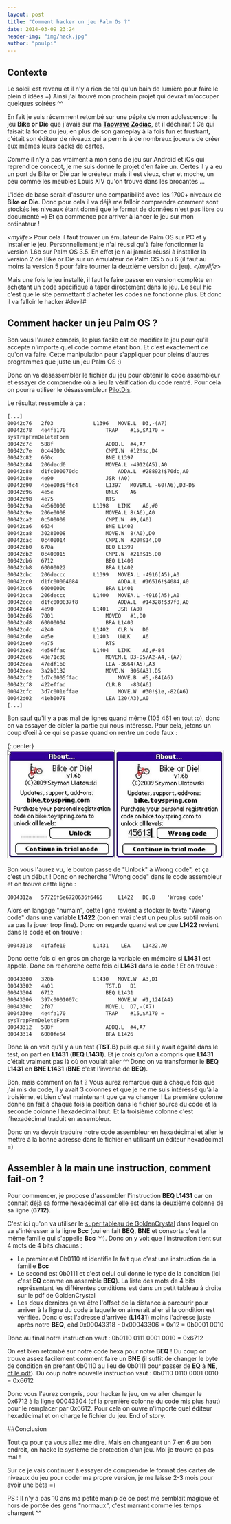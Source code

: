 ```yaml
---
layout: post
title: "Comment hacker un jeu Palm Os ?"
date: 2014-03-09 23:24
header-img: "img/hack.jpg"
author: "poulpi"
---
```


## Contexte 
Le soleil est revenu et il n'y a rien de tel qu'un bain de lumière pour faire le plein d'idées =) Ainsi j'ai trouvé mon prochain projet qui devrait m'occuper quelques soirées ^^

En fait je suis récemment retombé sur une pépite de mon adolescence : le jeu **Bike or Die** que j'avais sur ma [**Tapwave Zodiac**](http://en.wikipedia.org/wiki/Tapwave_Zodiac), et il déchirait ! Ce qui faisait la force du jeu, en plus de son gameplay à la fois fun et frustrant, c'était son éditeur de niveaux qui a permis à de nombreux joueurs de créer eux mêmes leurs packs de cartes.

Comme il n'y a pas vraiment à mon sens de jeu sur Android et iOs qui reprend ce concept, je me suis donné le projet d'en faire un. Certes il y a eu un port de Bike or Die par le créateur mais il est vieux, cher et moche, un peu comme les meubles Louis XIV qu'on trouve dans les brocantes ...

L'idée de base serait d'assurer une compatibilité avec les 1700+ niveaux de **Bike or Die**.  Donc pour cela il va déjà me falloir comprendre comment sont stockés les niveaux étant donné que le format de données n'est pas libre ou documenté =) Et ça commence par arriver à lancer le jeu sur mon ordinateur ! 

*\<mylife\>*
Pour cela il faut trouver un émulateur de Palm OS sur PC et y installer le jeu. Personnellement je n'ai réussi qu'à faire fonctionner la version 1.6b sur Palm OS 3.5. En effet je n'ai jamais réussi à installer la version 2 de Bike or Die sur un émulateur de Palm OS 5 ou 6 (il faut au moins la version 5 pour faire tourner la deuxième version du jeu). 
*\</mylife\>*

Mais une fois le jeu installé, il faut le faire passer en version complète en achetant un code spécifique à taper directement dans le jeu. Le seul hic c'est que le site permettant d'acheter les codes ne fonctionne plus. Et donc il va falloir le hacker #devil#

## Comment hacker un jeu Palm OS ? 

Bon vous l'aurez compris, le plus facile est de modifier le jeu pour qu'il accepte n'importe quel code comme étant bon. Et c'est exactement ce qu'on va faire. Cette manipulation peur s'appliquer pour pleins d'autres programmes que juste un jeu Palm OS :) 

Donc on va désassembler le fichier du jeu pour obtenir le code assembleur et essayer de comprendre où a lieu la vérification du code rentré. Pour cela on pourra utiliser le désassembleur [PilotDis](http://www.freewarepalm.com/utilities/pilotdis.shtml). 

Le résultat ressemble à ça :

	[...]
	00042c76   2f03				L1396	MOVE.L	D3,-(A7)
	00042c78   4e4fa170				TRAP	#15,$A170 = sysTrapFrmDeleteForm
	00042c7c   588f					ADDQ.L	#4,A7
	00042c7e   0c44000c				CMPI.W	#12!$c,D4
	00042c82   660c					BNE	L1397
	00042c84   206decd0				MOVEA.L	-4912(A5),A0
	00042c88   d1fc000070dc				ADDA.L	#28892!$70dc,A0
	00042c8e   4e90					JSR	(A0)
	00042c90   4cee0038ffc4			L1397	MOVEM.L	-60(A6),D3-D5
	00042c96   4e5e					UNLK	A6
	00042c98   4e75					RTS
	00042c9a   4e560000			L1398	LINK	A6,#0
	00042c9e   206e0008				MOVEA.L	8(A6),A0
	00042ca2   0c500009				CMPI.W	#9,(A0)
	00042ca6   6634					BNE	L1402
	00042ca8   30280008				MOVE.W	8(A0),D0
	00042cac   0c400014				CMPI.W	#20!$14,D0
	00042cb0   670a					BEQ	L1399
	00042cb2   0c400015				CMPI.W	#21!$15,D0
	00042cb6   6712					BEQ	L1400
	00042cb8   60000022				BRA	L1402
	00042cbc   206deccc			L1399	MOVEA.L	-4916(A5),A0
	00042cc0   d1fc00004084				ADDA.L	#16516!$4084,A0
	00042cc6   6000000c				BRA	L1401
	00042cca   206deccc			L1400	MOVEA.L	-4916(A5),A0
	00042cce   d1fc000037f8				ADDA.L	#14328!$37f8,A0
	00042cd4   4e90				L1401	JSR	(A0)
	00042cd6   7001					MOVEQ	#1,D0
	00042cd8   60000004				BRA	L1403
	00042cdc   4240				L1402	CLR.W	D0
	00042cde   4e5e				L1403	UNLK	A6
	00042ce0   4e75					RTS
	00042ce2   4e56ffac			L1404	LINK	A6,#-84
	00042ce6   48e71c38				MOVEM.L	D3-D5/A2-A4,-(A7)
	00042cea   47edf1b0				LEA	-3664(A5),A3
	00042cee   3a2b0132				MOVE.W	306(A3),D5
	00042cf2   1d7c0005ffac				MOVE.B	#5,-84(A6)
	00042cf8   422effad				CLR.B	-83(A6)
	00042cfc   3d7c001effae				MOVE.W	#30!$1e,-82(A6)
	00042d02   41eb0078				LEA	120(A3),A0
	[...]

Bon sauf qu'il y a pas mal de lignes quand même (105 461 en tout :o), donc on va essayer de cibler la partie qui nous intéresse. Pour cela, jetons un coup d’œil à ce qui se passe quand on rentre un code faux :

{:.center}
![Oui, la HD c'était pas encore trop ça ...](/img/unlock_bik.jpg)

Bon vous l'aurez vu, le bouton passe de "Unlock" à Wrong code", et ça c'est un début ! Donc on recherche "Wrong code" dans le code assembleur et on trouve cette ligne :

	0004312a   57726f6e6720636f6465		L1422	DC.B	'Wrong code'

Alors en langage "humain", cette ligne revient à stocker le texte "Wrong code" dans une variable **L1422** (bon en vrai c'est un peu plus subtil mais on va pas la jouer trop fine). Donc on regarde quand est ce que **L1422** revient dans le code et on trouve :

	00043318   41fafe10			L1431	 LEA	L1422,A0

Donc cette fois ci en gros on charge la variable en mémoire si **L1431** est appelé. Donc on recherche cette fois ci **L1431** dans le code ! Et on trouve :

	00043300   320b				L1430	MOVE.W	A3,D1
	00043302   4a01					TST.B	D1
	00043304   6712					BEQ	L1431
	00043306   397c0001007c				MOVE.W	#1,124(A4)
	0004330c   2f07					MOVE.L	D7,-(A7)
	0004330e   4e4fa170				TRAP	#15,$A170 = sysTrapFrmDeleteForm
	00043312   588f					ADDQ.L	#4,A7
	00043314   6000fe64				BRA	L1426

Donc là on voit qu'il y a un test (**TST.B**) puis que si il y avait égalité dans le test, on part en **L1431** (**BEQ L1431**). Et je crois qu'on a compris que **L1431** c'était vraiment pas là où on voulait aller ^^ Donc on va transformer le **BEQ L1431** en **BNE L1431** (**BNE** c'est l'inverse de **BEQ**). 

Bon, mais comment on fait ? Vous aurez remarqué que à chaque fois que j'ai mis du code, il y avait 3 colonnes et que je ne me suis intéréssé qu'à la troisième, et bien c'est maintenant que ça va changer ! La première colonne donne en fait à chaque fois la position dans le fichier source du code et la seconde colonne l'hexadécimal brut. Et la troisième colonne c'est l'hexadécimal traduit en assembleur.

Donc on va devoir traduire notre code assembleur en hexadécimal et aller le mettre à la bonne adresse dans le fichier en utilisant un éditeur hexadécimal =)

## Assembler à la main une instruction, comment fait-on ?

Pour commencer, je propose d'assembler l'instruction **BEQ L1431** car on connaît déjà sa forme hexadécimal car elle est dans la deuxième colonne de sa ligne (**6712**). 

C'est ici qu'on va utiliser le [super tableau de GoldenCrystal](http://goldencrystal.free.fr/M68kOpcodes.pdf) dans lequel on va s'intéresser à la ligne **Bcc** (oui en fait **BEQ**, **BNE** et consorts c'est la même famille qui s'appelle **Bcc** ^^). Donc on y voit que l'instruction tient sur 4 mots de 4 bits chacuns :

- Le premier est 0b0110 et identifie le fait que c'est une instruction de la famille **Bcc**
- Le second est 0b0111 et c'est celui qui donne le type de la condition (ici c'est **EQ** comme on assemble **BEQ**). La liste des mots de 4 bits représentant les différentes conditions est dans un petit tableau à droite sur le pdf de GoldenCrystal
- Les deux derniers ça va être l'offset de la distance à parcourir pour arriver à la ligne du code à laquelle on aimerait aller si la condition est vérifiée. Donc c'est l'adresse d'arrivée (**L1431**) moins l'adresse juste après notre **BEQ**, càd 0x00043318 - 0x00043306 = 0x12 = 0b0001 0010

Donc au final notre instruction vaut :
0b0110 0111 0001 0010 = 0x6712

On est bien retombé sur notre code hexa pour notre **BEQ** ! Du coup on trouve assez facilement comment faire un **BNE** (il suffit de changer le byte de condition en prenant 0b0110 au lieu de 0b0111 pour passer de **EQ** à **NE**, [cf le pdf](http://goldencrystal.free.fr/M68kOpcodes.pdf)). Du coup notre nouvelle instruction vaut :
0b0110 0110 0001 0010 = 0x6612

Donc vous l'aurez compris, pour hacker le jeu, on va aller changer le 0x6712 à la ligne 00043304 (cf la première colonne du code mis plus haut) pour le remplacer par 0x6612. Pour cela on ouvre n'importe quel éditeur hexadécimal et on charge le fichier du jeu. End of story. 

##Conclusion 

Tout ça pour ça vous allez me dire. Mais en changeant un 7 en 6 au bon endroit, on hacke le système de protection d'un jeu. Moi je trouve ça pas mal ! 

Sur ce je vais continuer à essayer de comprendre le format des cartes de niveaux du jeu pour coder ma propre version, je me laisse 2-3 mois pour avoir une bêta =) 

PS : Il n'y a pas 10 ans ma petite manip de ce post me semblait magique et hors de portée des gens "normaux", c'est marrant comme les temps changent ^^
